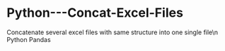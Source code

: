 # Python---Concat-Excel-Files
Concatenate several excel files with same structure into one single file\n
Python
Pandas
